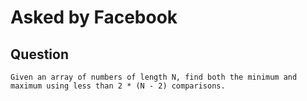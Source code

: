# Asked by Facebook

## Question

```text
Given an array of numbers of length N, find both the minimum and maximum using less than 2 * (N - 2) comparisons.
```
